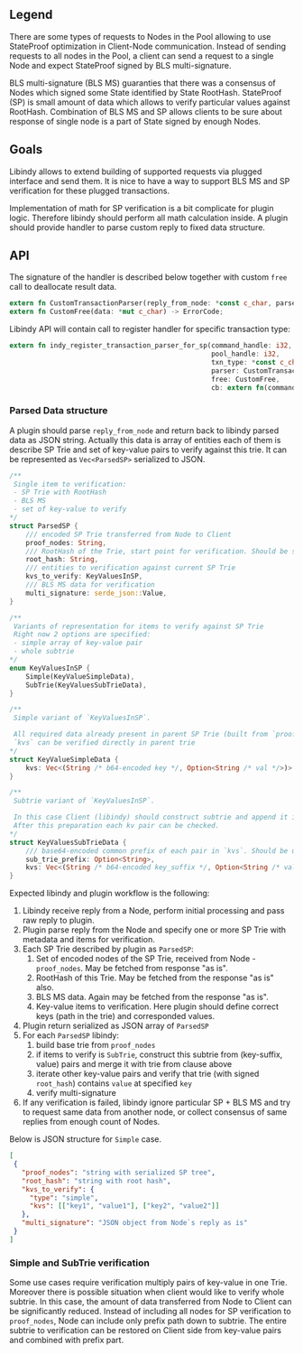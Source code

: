 ## Legend
There are some types of requests to Nodes in the Pool allowing to use StateProof optimization in Client-Node communication.
Instead of sending requests to all nodes in the Pool, a client can send a request to a single Node and expect StateProof signed by BLS multi-signature.

BLS multi-signature (BLS MS) guaranties that there was a consensus of Nodes which signed some State identified by State RootHash.
StateProof (SP) is small amount of data which allows to verify particular values against RootHash.
Combination of BLS MS and SP allows clients to be sure about response of single node is a part of State signed by enough Nodes. 

## Goals
Libindy allows to extend building of supported requests via plugged interface and send them.
It is nice to have a way to support BLS MS and SP verification for these plugged transactions.

Implementation of math for SP verification is a bit complicate for plugin logic.
Therefore libindy should perform all math calculation inside.
A plugin should provide handler to parse custom reply to fixed data structure.

## API
The signature of the handler is described below together with custom `free` call to deallocate result data.

```rust
extern fn CustomTransactionParser(reply_from_node: *const c_char, parsed_sp: *mut *const c_char) -> ErrorCode;
extern fn CustomFree(data: *mut c_char) -> ErrorCode;
``` 

Libindy API will contain call to register handler for specific transaction type:
```rust
extern fn indy_register_transaction_parser_for_sp(command_handle: i32,
                                                  pool_handle: i32,
                                                  txn_type: *const c_char,
                                                  parser: CustomTransactionParser,
                                                  free: CustomFree,
                                                  cb: extern fn(command_handle_: i32, err: ErrorCode)) -> ErrorCode;
```

### Parsed Data structure

A plugin should parse `reply_from_node` and return back to libindy parsed data as JSON string.
Actually this data is array of entities each of them is describe SP Trie and set of key-value pairs to verify against this trie.
It can be represented as `Vec<ParsedSP>` serialized to JSON.


```rust
/**
 Single item to verification:
 - SP Trie with RootHash
 - BLS MS
 - set of key-value to verify
*/
struct ParsedSP {
    /// encoded SP Trie transferred from Node to Client
    proof_nodes: String,
    /// RootHash of the Trie, start point for verification. Should be same with appropriate filed in BLS MS data
    root_hash: String,
    /// entities to verification against current SP Trie
    kvs_to_verify: KeyValuesInSP,
    /// BLS MS data for verification
    multi_signature: serde_json::Value,
}

/**
 Variants of representation for items to verify against SP Trie
 Right now 2 options are specified:
 - simple array of key-value pair
 - whole subtrie
*/
enum KeyValuesInSP {
    Simple(KeyValueSimpleData),
    SubTrie(KeyValuesSubTrieData),
}

/**
 Simple variant of `KeyValuesInSP`.

 All required data already present in parent SP Trie (built from `proof_nodes`).
 `kvs` can be verified directly in parent trie
*/
struct KeyValueSimpleData {
    kvs: Vec<(String /* b64-encoded key */, Option<String /* val */>)>
}

/**
 Subtrie variant of `KeyValuesInSP`.

 In this case Client (libindy) should construct subtrie and append it into trie based on `proof_nodes`.
 After this preparation each kv pair can be checked.
*/
struct KeyValuesSubTrieData {
    /// base64-encoded common prefix of each pair in `kvs`. Should be used to correct merging initial trie and subtrie
    sub_trie_prefix: Option<String>,
    kvs: Vec<(String /* b64-encoded key_suffix */, Option<String /* val */>)>,
}
```

Expected libindy and plugin workflow is the following:
1. Libindy receive reply from a Node, perform initial processing and pass raw reply to plugin.
1. Plugin parse reply from the Node and specify one or more SP Trie with metadata and items for verification.
1. Each SP Trie described by plugin as `ParsedSP`:
    1. Set of encoded nodes of the SP Trie, received from Node - `proof_nodes`. May be fetched from response "as is".
    1. RootHash of this Trie. May be fetched from the response "as is" also.
    1. BLS MS data. Again may be fetched from the response "as is".
    1. Key-value items to verification. Here plugin should define correct keys (path in the trie) and corresponded values.
1. Plugin return serialized as JSON array of `ParsedSP`
1. For each `ParsedSP` libindy:
    1. build base trie from `proof_nodes`
    1. if items to verify is `SubTrie`, construct this subtrie from (key-suffix, value) pairs and merge it with trie from clause above
    1. iterate other key-value pairs and verify that trie (with signed `root_hash`) contains `value` at specified `key`
    1. verify multi-signature
1. If any verification is failed, libindy ignore particular SP + BLS MS and try to request same data from another node,
or collect consensus of same replies from enough count of Nodes.


Below is JSON structure for `Simple` case.
```json
[
 {
   "proof_nodes": "string with serialized SP tree",
   "root_hash": "string with root hash",
   "kvs_to_verify": {
     "type": "simple",
     "kvs": [["key1", "value1"], ["key2", "value2"]]
   },
   "multi_signature": "JSON object from Node`s reply as is"
 }
]
```

### Simple and SubTrie verification

Some use cases require verification multiply pairs of key-value in one Trie.
Moreover there is possible situation when client would like to verify whole subtrie.
In this case, the amount of data transferred from Node to Client can be significantly reduced.
Instead of including all nodes for SP verification to `proof_nodes`, Node can include only prefix path down to subtrie.
The entire subtrie to verification can be restored on Client side from key-value pairs and combined with prefix part.